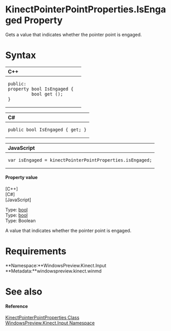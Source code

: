 KinectPointerPointProperties.IsEngaged Property  
===============================================  

Gets a value that indicates whether the pointer point is engaged. <span id="syntaxSection"></span>

Syntax  
======  

<table>
<colgroup>
<col width="100%" />
</colgroup>
<thead>
<tr class="header">
<th align="left">C++</th>
</tr>
</thead>
<tbody>
<tr class="odd">
<td align="left"><pre><code>public:  
property bool IsEngaged {  
         bool get ();  
}</code></pre></td>
</tr>
</tbody>
</table>

<table>
<colgroup>
<col width="100%" />
</colgroup>
<thead>
<tr class="header">
<th align="left">C#</th>
</tr>
</thead>
<tbody>
<tr class="odd">
<td align="left"><pre><code>public bool IsEngaged { get; }</code></pre></td>
</tr>
</tbody>
</table>

<table>
<colgroup>
<col width="100%" />
</colgroup>
<thead>
<tr class="header">
<th align="left">JavaScript</th>
</tr>
</thead>
<tbody>
<tr class="odd">
<td align="left"><pre><code>var isEngaged = kinectPointerPointProperties.isEngaged;</code></pre></td>
</tr>
</tbody>
</table>

<span id="ID4ER"></span>
#### Property value  

[C++]   
 [C\#]   
 [JavaScript]   

Type: [bool](http://msdn.microsoft.com/en-us/library/hh755815.aspx)  
Type: [bool](http://msdn.microsoft.com/en-us/library/system.boolean.aspx)  
Type: Boolean  

A value that indicates whether the pointer point is engaged.  

<span id="requirements"></span>

Requirements  
============  

**Namespace:**WindowsPreview.Kinect.Input  
**Metadata:**windowspreview.kinect.winmd  

<span id="ID4E3"></span>

See also  
========  

<span id="ID4E5"></span>
#### Reference  

[KinectPointerPointProperties Class](../../KinectPointerPointProperties.md)  
 [WindowsPreview.Kinect.Input Namespace](../../../Kinect.Input.md)  



<!--Please do not edit the data in the comment block below.-->
<!--
TOCTitle : IsEngaged Property
RLTitle : KinectPointerPointProperties.IsEngaged Property
KeywordK : IsEngaged property
KeywordK : KinectPointerPointProperties.IsEngaged property
KeywordF : WindowsPreview.Kinect.Input.KinectPointerPointProperties.IsEngaged
KeywordF : KinectPointerPointProperties.IsEngaged
KeywordF : IsEngaged
KeywordF : WindowsPreview.Kinect.Input.KinectPointerPointProperties.IsEngaged
KeywordA : P:WindowsPreview.Kinect.Input.KinectPointerPointProperties.IsEngaged
AssetID : P:WindowsPreview.Kinect.Input.KinectPointerPointProperties.IsEngaged
Locale : en-us
CommunityContent : 1
APIType : Managed
APILocation : windowspreview.kinect.winmd
APIName : WindowsPreview.Kinect.Input.KinectPointerPointProperties.IsEngaged
TargetOS : Windows
TopicType : kbSyntax
DevLang : VB
DevLang : CSharp
DevLang : JavaScript
DevLang : C++
DocSet : K4Wv2
ProjType : K4Wv2Proj
Technology : Kinect for Windows
Product : Kinect for Windows SDK v2
productversion : 20
-->
